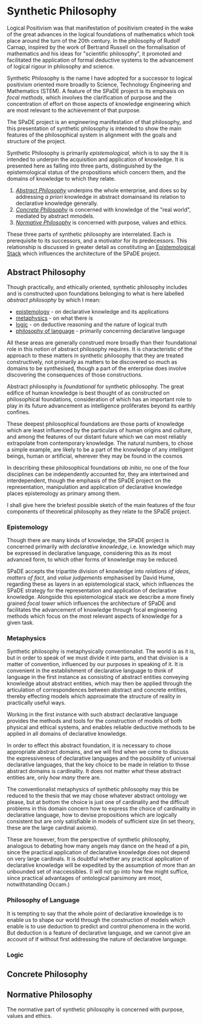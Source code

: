 # Synthetic Philosophy

Logical Positivism was that manifestation of positivism created in the wake of the great advances in the logical foundations of mathematics which took place around the turn of the 20th century.
In the philosophy of Rudolf Carnap, inspired by the work of Bertrand Russell on the formalisation of mathematics and his ideas for "scientific philosophy", it promoted and facilitated the application of formal deductive systems to the advancement of logical rigour in philosophy and science.

Synthetic Philosophy is the name I have adopted for a successor to logical positivism oriented more broadly to Science, Technology Engineering and Mathematics (STEM).
A feature of the SPaDE project is its emphasis on *focal methods*, which involves the clarification of purpose and the concentration of effort on those aspects of knowledge engineering which are most relevant to the achievement of that purpose.

The SPaDE project is an engineering manifestation of that philosophy, and this presentation of synthetic philosophy is intended to show the main features of the philosophical system in alignment with the goals and structure of the project.

Synthetic Philosophy is primarily *epistemological*, which is to say the it is intended to underpin the acquisition and application of knowledge.
It is presented here as falling into three parts, distinguished by the epistemological status of the propositions which concern them, and the domains of knowledge to which they relate.

1. [*Abstract Philosophy*](#abstract-philosophy) underpins the whole enterprise, and does so by addressing *a priori* knowledge in abstract domainsand its relation to declarative knowledge generally.
2. [*Concrete Philosophy*](#concrete-philosophy) is concerned with knowledge of the "real world", mediated by abstract mmodels.
3. [*Normative Philosophy*](#normative-philosophy) is concerned with purpose, values and ethics.

These three parts of synthetic philosophy are interrelated.
Each is prerequisite to its successors, and a motivator for its predecessors.
This relationship is discussed in greater detail as constituting an [Epistemological Stack](tlph003.md) which influences the architecture of the SPaDE project.

## Abstract Philosophy

Though practically, and ethically oriented, synthetic philosophy includes and is constructed upon foundations belonging to what is here labelled *abstract philosophy* by which I mean:
- [epistemology](#epistemology) - on declarative knowledge and its applications
- [metaphysics](#metaphysics) - on what there is
- [logic](#logic) - on deductive reasoning and the nature of logical truth
- [philosophy of language](#philosophy-of-language) - primarily concerning declarative language

 All these areas are generally construed more broadly than their foundational role in this notion of abstract philosophy requires.
 It is characteristic of the approach to these matters in synthetic philosophy that they are treated constructively, not primarily as matters to be discovered so much as domains to be synthesised, though a part of the enterprise does involve discovering the consequences of those constructions.

Abstract philosophy is *foundational* for synthetic philosophy.
The great edifice of human knowledge is best thought of as constructed on philosophical foundations, consideration of which has an important role to play in its future advancement as intelligence proliferates beyond its earthly confines.

These deepest philosophical foundations are those parts of knowledge which are least influenced by the particulars of human origins and culture, and among the features of our distant future which we can most reliably extrapolate from contemporary knowledge.
The natural numbers, to chose a simple example, are likely to be a part of the knowledge of any intelligent beings, human or artificial, wherever they may be found in the cosmos

In describing these philosophical foundations *ab initio*, no one of the four disciplines can be independently accounted for, they are intertwined and interdependent, though the emphasis of the SPaDE project on the representation, manipulation and application of declarative knowledge places epistemology as primary among them.

I shall give here the briefest possible sketch of the main features of the four components of theoretical philosophy as they relate to the SPaDE project.

### Epistemology

Though there are many kinds of knowledge, the SPaDE project is concerned primarily with *declarative knowledge*, i.e. knowledge which may be expressed in declarative language, considering this as its most advanced form, to which other forms of knowledge may be reduced.

SPaDE accepts the tripartite division of knowledge into *relations of ideas*, *matters of fact*, and *value judgements* emphasised by David Hume, regarding these as layers in an epistemological stack, which influences the SPaDE strategy for the representation and application of declarative knowledge.
Alongside this epistemological stack we describe a more finely grained *focal tower* which influences the architecture of SPaDE and facilitates the advancement of knowledge through focal engineering methods which focus on the most relevant aspects of knowledge for a given task.

### Metaphysics

Synthetic philosophy is metaphysically conventionalist.
The world is as it is, but in order to speak of we must divide it into parts, and that division is a matter of convention, influenced by our purposes in speaking of it.
It is convenient in the establishment of declarative language to think of language in the first instance as consisting of abstract entities conveying knowledge about abstract entities, which may then be applied through the articulation of correspondences between abstract and concrete entities, thereby effecting models which approximate the structure of reality in practically useful ways.

Working in the first instance with such abstract declarative language provides the methods and tools for the construction of models of both physical and ethical systems, and enables reliable deductive methods to be applied in all domains of declarative knowledge.

In order to effect this abstract foundation, it is necessary to chose appropriate abstract domains, and we will find when we come to discuss the expressiveness of declarative languages and the possibility of universal declarative languages, that the key choice to be made in relation to those abstract domains is cardinality.
It does not matter *what* these abstract entities are, only *how many* there are.

The conventionalist metaphysics of synthetic philosophy may this be reduced to the thesis that we may chose whatever abstract ontology we please, but at bottom the choice is just one of cardinality and the difficult problems in this domain concern how to express the choice of cardinality in declarative language, how to devise propositions which are logically consistent but are only satisfiable in models of sufficient size (in set theory, these are the large cardinal axioms).

These are however, from the perspective of synthetic philosophy, analogous to debating how many angels may dance on the head of a pin, since the practical application of declarative knowledge does not depend on very large cardinals.
It is doubtful whether any practical application of declarative knowledge will be expedited by the assumption of more than an unbounded set of inaccessibles.
(I will not go into how few might suffice, since practical advantages of ontological parsimony are moot, notwithstanding Occam.)

### Philosophy of Language

It is tempting to say that the whole point of declarative knowledge is to enable us to shape our world through the construction of models which enable is to use deduction to predict and control phenomena in the world.
But deduction is a feature of declarative language, and we cannot give an account of if without first addressing the nature of declarative language.

### Logic



## Concrete Philosophy



## Normative Philosophy

The normative part of synthetic philosophy is concerned with purpose, values and ethics.